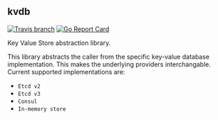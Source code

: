 ## kvdb

[![Travis branch](https://img.shields.io/travis/portworx/kvdb/master.svg)](https://travis-ci.org/portworx/kvdb)
[![Go Report Card](https://goreportcard.com/badge/github.com/portworx/kvdb)](https://goreportcard.com/report/github.com/portworx/kvdb)

Key Value Store abstraction library.

This library abstracts the caller from the specific key-value database implementation. This makes the underlying providers interchangable. Current supported implementations are:
* `Etcd v2`
* `Etcd v3`
* `Consul`
* `In-memory store`
